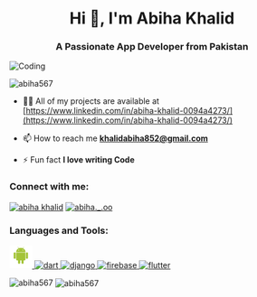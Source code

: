 <h1 align="center">Hi 👋, I'm Abiha Khalid</h1>
<h3 align="center">A Passionate App Developer from Pakistan</h3>
<img algin="center" alt="Coding" width="400" src="https://user-images.githubusercontent.com/59734313/157189039-c09b3e38-9f42-42c0-ab54-14f1574190a7.gif">

<p align="left"> <img src="https://komarev.com/ghpvc/?username=abiha567&label=Profile%20views&color=0e75b6&style=flat" alt="abiha567" /> </p>

- 👨‍💻 All of my projects are available at [https://www.linkedin.com/in/abiha-khalid-0094a4273/](https://www.linkedin.com/in/abiha-khalid-0094a4273/)

- 📫 How to reach me **khalidabiha852@gmail.com**

- ⚡ Fun fact **I love writing Code**

<h3 align="left">Connect with me:</h3>
<p align="left">
<a href="https://linkedin.com/in/abiha khalid" target="blank"><img align="center" src="https://raw.githubusercontent.com/rahuldkjain/github-profile-readme-generator/master/src/images/icons/Social/linked-in-alt.svg" alt="abiha khalid" height="30" width="40" /></a>
<a href="https://instagram.com/abiha._.oo" target="blank"><img align="center" src="https://raw.githubusercontent.com/rahuldkjain/github-profile-readme-generator/master/src/images/icons/Social/instagram.svg" alt="abiha._.oo" height="30" width="40" /></a>
</p>

<h3 align="left">Languages and Tools:</h3>
<p align="left"> <a href="https://developer.android.com" target="_blank" rel="noreferrer"> <img src="https://raw.githubusercontent.com/devicons/devicon/master/icons/android/android-original-wordmark.svg" alt="android" width="40" height="40"/> </a> <a href="https://dart.dev" target="_blank" rel="noreferrer"> <img src="https://www.vectorlogo.zone/logos/dartlang/dartlang-icon.svg" alt="dart" width="40" height="40"/> </a> <a href="https://www.djangoproject.com/" target="_blank" rel="noreferrer"> <img src="https://cdn.worldvectorlogo.com/logos/django.svg" alt="django" width="40" height="40"/> </a> <a href="https://firebase.google.com/" target="_blank" rel="noreferrer"> <img src="https://www.vectorlogo.zone/logos/firebase/firebase-icon.svg" alt="firebase" width="40" height="40"/> </a> <a href="https://flutter.dev" target="_blank" rel="noreferrer"> <img src="https://www.vectorlogo.zone/logos/flutterio/flutterio-icon.svg" alt="flutter" width="40" height="40"/> </a> </p>

<p><img align="left" src="https://github-readme-stats.vercel.app/api/top-langs?username=abiha567&show_icons=true&locale=en&layout=compact" alt="abiha567" /></p>

<p>&nbsp;<img align="center" src="https://github-readme-stats.vercel.app/api?username=abiha567&show_icons=true&locale=en" alt="abiha567" /></p>
